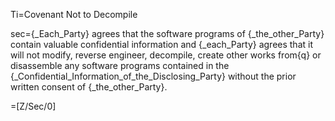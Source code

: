 Ti=Covenant Not to Decompile

sec={_Each_Party} agrees that the software programs of {_the_other_Party} contain valuable confidential information and {_each_Party} agrees that it will not modify, reverse engineer, decompile, create other works from{q} or disassemble any software programs contained in the {_Confidential_Information_of_the_Disclosing_Party} without the prior written consent of {_the_other_Party}.

=[Z/Sec/0]
